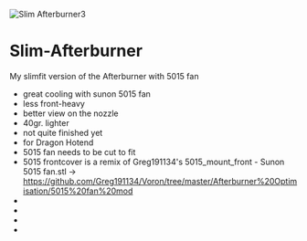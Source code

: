 ![Slim Afterburner3](https://user-images.githubusercontent.com/87570274/126051430-5732e35e-b5ef-4e17-aa14-78bff31ab90e.png)
# Slim-Afterburner
My slimfit version of the Afterburner with 5015 fan  
- great cooling with sunon 5015 fan 
- less front-heavy 
- better view on the nozzle  
- 40gr. lighter 
- not quite finished yet
- for Dragon Hotend
- 5015 fan needs to be cut to fit
- 5015 frontcover is a remix of Greg191134's 5015_mount_front - Sunon 5015 fan.stl
-> https://github.com/Greg191134/Voron/tree/master/Afterburner%20Optimisation/5015%20fan%20mod
-
-
-
-
